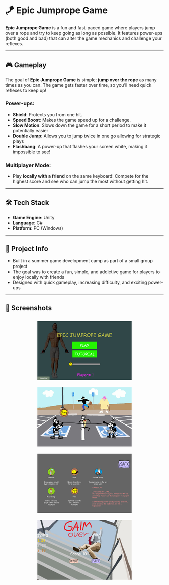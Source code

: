# 🪁 Epic Jumprope Game

**Epic Jumprope Game** is a fun and fast-paced game where players jump over a rope and try to keep going as long as possible. It features power-ups (both good and bad) that can alter the game mechanics and challenge your reflexes.

---

## 🎮 Gameplay

The goal of **Epic Jumprope Game** is simple: **jump over the rope** as many times as you can. The game gets faster over time, so you’ll need quick reflexes to keep up!

### Power-ups:

- **Shield**: Protects you from one hit.
- **Speed Boost**: Makes the game speed up for a challenge.
- **Slow Motion**: Slows down the game for a short period to make it potentially easier
- **Double Jump**: Allows you to jump twice in one go allowing for strategic plays
- **Flashbang**: A power-up that flashes your screen white, making it impossible to see!

### Multiplayer Mode:

- Play **locally with a friend** on the same keyboard! Compete for the highest score and see who can jump the most without getting hit.

---

## 🛠 Tech Stack

- **Game Engine**: Unity
- **Language**: C#
- **Platform**: PC (Windows)

---

## 📌 Project Info

- Built in a summer game development camp as part of a small group project
- The goal was to create a fun, simple, and addictive game for players to enjoy locally with friends
- Designed with quick gameplay, increasing difficulty, and exciting power-ups

---

## 📸 Screenshots

<div align="center">
  <img src="screenshots/main-menu.png" width="300" style="margin: 10px;">
  <img src="screenshots/gameplay.png" width="300" style="margin: 10px;">
  <img src="screenshots/tutorial-screen.png" width="300" style="margin: 10px;">
  <img src="screenshots/game-over-screen.png" width="300" style="margin: 10px;">
</div>
